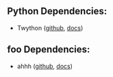 Python Dependencies:
------------------------------
- Twython ([github](https://github.com/ryanmcgrath/twython), [docs](https://twython.readthedocs.org))



foo Dependencies:
------------------------------
- ahhh ([github](https://github.com/ryanmcgrath/twython), [docs](https://twython.readthedocs.org))

